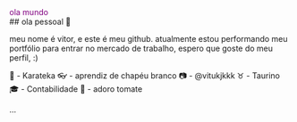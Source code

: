 <div>
  <span style="color:purple">ola mundo</span>
</div>
## ola pessoal 👋

meu nome é vitor, e este é meu github. atualmente estou performando meu portfólio para entrar no mercado de trabalho, espero que goste do meu perfil, :)

🥋 - Karateka
👓 - aprendiz de chapéu branco
📷 - @vitukjkkk
♉ - Taurino
🎓 - Contabilidade
🥗 - adoro tomate

...
